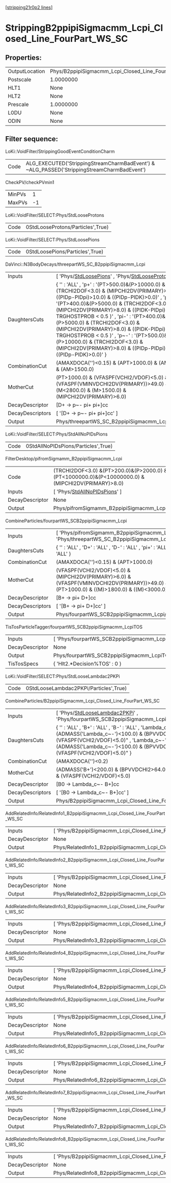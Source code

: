 [[stripping21r0p2 lines]](./stripping21r0p2-index)

# StrippingB2ppipiSigmacmm_Lcpi_Closed_Line_FourPart_WS_SC

## Properties:

|                |                                                                |
|----------------|----------------------------------------------------------------|
| OutputLocation | Phys/B2ppipiSigmacmm_Lcpi_Closed_Line_FourPart_WS_SC/Particles |
| Postscale      | 1.0000000                                                      |
| HLT1           | None                                                           |
| HLT2           | None                                                           |
| Prescale       | 1.0000000                                                      |
| L0DU           | None                                                           |
| ODIN           | None                                                           |

## Filter sequence:

LoKi::VoidFilter/StrippingGoodEventConditionCharm

|      |                                                                                            |
|------|--------------------------------------------------------------------------------------------|
| Code | ALG_EXECUTED('StrippingStreamCharmBadEvent') & ~ALG_PASSED('StrippingStreamCharmBadEvent') |

CheckPV/checkPVmin1

|        |     |
|--------|-----|
| MinPVs | 1   |
| MaxPVs | -1  |

LoKi::VoidFilter/SELECT:Phys/StdLooseProtons

|      |                                   |
|------|-----------------------------------|
| Code | 0StdLooseProtons/Particles',True) |

LoKi::VoidFilter/SELECT:Phys/StdLoosePions

|      |                                 |
|------|---------------------------------|
| Code | 0StdLoosePions/Particles',True) |

DaVinci::N3BodyDecays/threepartWS_SC_B2ppipiSigmacmm_Lcpi

|                  |                                                                                                                                                                                                                                                                                                                                                                                                                                                                                                                                                   |
|------------------|---------------------------------------------------------------------------------------------------------------------------------------------------------------------------------------------------------------------------------------------------------------------------------------------------------------------------------------------------------------------------------------------------------------------------------------------------------------------------------------------------------------------------------------------------|
| Inputs           | [ 'Phys/[StdLoosePions](./stripping21r0p2-commonparticles-stdloosepions)' , 'Phys/[StdLooseProtons](./stripping21r0p2-commonparticles-stdlooseprotons)' ]                                                                                                                                                                                                                                                                                                                                                                                       |
| DaughtersCuts    | { '' : 'ALL' , 'p+' : '(PT\>500.0)&(P\>10000.0) & (TRCHI2DOF\<3.0) & (MIPCHI2DV(PRIMARY)\>8.0) & ((PIDp-PIDpi)\>10.0) & ((PIDp-PIDK)\>0.0)' , 'pi+' : '(PT\>400.0)&(P\>5000.0) & (TRCHI2DOF\<3.0) & (MIPCHI2DV(PRIMARY)\>8.0) & ((PIDK-PIDpi)\<0.0) & ( TRGHOSTPROB \< 0.5 )' , 'pi-' : '(PT\>400.0)&(P\>5000.0) & (TRCHI2DOF\<3.0) & (MIPCHI2DV(PRIMARY)\>8.0) & ((PIDK-PIDpi)\<0.0) & ( TRGHOSTPROB \< 0.5 )' , 'p~-' : '(PT\>500.0)&(P\>10000.0) & (TRCHI2DOF\<3.0) & (MIPCHI2DV(PRIMARY)\>8.0) & ((PIDp-PIDpi)\>10.0) & ((PIDp-PIDK)\>0.0)' } |
| CombinationCut   | (AMAXDOCA('')\<0.15) & (APT\>1000.0) & (AM\<2800.0) & (AM\>1500.0)                                                                                                                                                                                                                                                                                                                                                                                                                                                                                |
| MotherCut        | (PT\>1000.0) & (VFASPF(VCHI2/VDOF)\<5.0) & (VFASPF(VMINVDCHI2DV(PRIMARY))\>49.0) & (M\<2800.0) & (M\>1500.0) & (MIPCHI2DV(PRIMARY)\>6.0)                                                                                                                                                                                                                                                                                                                                                                                                          |
| DecayDescriptor  | [D+ -\> p~- pi+ pi+]cc                                                                                                                                                                                                                                                                                                                                                                                                                                                                                                                          |
| DecayDescriptors | [ '[D+ -\> p~- pi+ pi+]cc' ]                                                                                                                                                                                                                                                                                                                                                                                                                                                                                                                  |
| Output           | Phys/threepartWS_SC_B2ppipiSigmacmm_Lcpi/Particles                                                                                                                                                                                                                                                                                                                                                                                                                                                                                                |

LoKi::VoidFilter/SELECT:Phys/StdAllNoPIDsPions

|      |                                     |
|------|-------------------------------------|
| Code | 0StdAllNoPIDsPions/Particles',True) |

FilterDesktop/pifromSigmamm_B2ppipiSigmacmm_Lcpi

|                 |                                                                                                        |
|-----------------|--------------------------------------------------------------------------------------------------------|
| Code            | (TRCHI2DOF\<3.0) &(PT\>200.0)&(P\>2000.0) &(PT\<1000000.0)&(P\<10000000.0) & (MIPCHI2DV(PRIMARY)\>8.0) |
| Inputs          | [ 'Phys/[StdAllNoPIDsPions](./stripping21r0p2-commonparticles-stdallnopidspions)' ]                  |
| DecayDescriptor | None                                                                                                   |
| Output          | Phys/pifromSigmamm_B2ppipiSigmacmm_Lcpi/Particles                                                      |

CombineParticles/fourpartWS_SCB2ppipiSigmacmm_Lcpi

|                  |                                                                                                                                              |
|------------------|----------------------------------------------------------------------------------------------------------------------------------------------|
| Inputs           | [ 'Phys/pifromSigmamm_B2ppipiSigmacmm_Lcpi' , 'Phys/threepartWS_SC_B2ppipiSigmacmm_Lcpi' ]                                                 |
| DaughtersCuts    | { '' : 'ALL' , 'D+' : 'ALL' , 'D-' : 'ALL' , 'pi+' : 'ALL' , 'pi-' : 'ALL' }                                                                 |
| CombinationCut   | (AMAXDOCA('')\<0.15) & (APT\>1000.0)                                                                                                         |
| MotherCut        | (VFASPF(VCHI2/VDOF)\<5.0) & (MIPCHI2DV(PRIMARY)\>6.0) & (VFASPF(VMINVDCHI2DV(PRIMARY))\>49.0) & (PT\>1000.0) & ((M)\>1800.0) & ((M)\<3000.0) |
| DecayDescriptor  | [B+ -\> pi+ D+]cc                                                                                                                          |
| DecayDescriptors | [ '[B+ -\> pi+ D+]cc' ]                                                                                                                  |
| Output           | Phys/fourpartWS_SCB2ppipiSigmacmm_Lcpi/Particles                                                                                             |

TisTosParticleTagger/fourpartWS_SCB2ppipiSigmacmm_LcpiTOS

|                 |                                                     |
|-----------------|-----------------------------------------------------|
| Inputs          | [ 'Phys/fourpartWS_SCB2ppipiSigmacmm_Lcpi' ]      |
| DecayDescriptor | None                                                |
| Output          | Phys/fourpartWS_SCB2ppipiSigmacmm_LcpiTOS/Particles |
| TisTosSpecs     | { 'Hlt2.\*Decision%TOS' : 0 }                       |

LoKi::VoidFilter/SELECT:Phys/StdLooseLambdac2PKPi

|      |                                        |
|------|----------------------------------------|
| Code | 0StdLooseLambdac2PKPi/Particles',True) |

CombineParticles/B2ppipiSigmacmm_Lcpi_Closed_Line_FourPart_WS_SC

|                  |                                                                                                                                                                                                                                               |
|------------------|-----------------------------------------------------------------------------------------------------------------------------------------------------------------------------------------------------------------------------------------------|
| Inputs           | [ 'Phys/[StdLooseLambdac2PKPi](./stripping21r0p2-commonparticles-stdlooselambdac2pkpi)' , 'Phys/fourpartWS_SCB2ppipiSigmacmm_LcpiTOS' ]                                                                                                     |
| DaughtersCuts    | { '' : 'ALL' , 'B+' : 'ALL' , 'B-' : 'ALL' , 'Lambda_c+' : "(ADMASS('Lambda_c~-')\<100.0) & (BPVVDCHI2\>64.0) & (VFASPF(VCHI2/VDOF)\<5.0)" , 'Lambda_c~-' : "(ADMASS('Lambda_c~-')\<100.0) & (BPVVDCHI2\>64.0) & (VFASPF(VCHI2/VDOF)\<5.0)" } |
| CombinationCut   | (AMAXDOCA('')\<0.2)                                                                                                                                                                                                                           |
| MotherCut        | (ADMASS('B+')\<200.0) & (BPVVDCHI2\>64.0) & (BPVDIRA\>0.9995) & (VFASPF(VCHI2/VDOF)\<5.0)                                                                                                                                                     |
| DecayDescriptor  | [B0 -\> Lambda_c~- B+]cc                                                                                                                                                                                                                    |
| DecayDescriptors | [ '[B0 -\> Lambda_c~- B+]cc' ]                                                                                                                                                                                                            |
| Output           | Phys/B2ppipiSigmacmm_Lcpi_Closed_Line_FourPart_WS_SC/Particles                                                                                                                                                                                |

AddRelatedInfo/RelatedInfo1_B2ppipiSigmacmm_Lcpi_Closed_Line_FourPart_WS_SC

|                 |                                                                             |
|-----------------|-----------------------------------------------------------------------------|
| Inputs          | [ 'Phys/B2ppipiSigmacmm_Lcpi_Closed_Line_FourPart_WS_SC' ]                |
| DecayDescriptor | None                                                                        |
| Output          | Phys/RelatedInfo1_B2ppipiSigmacmm_Lcpi_Closed_Line_FourPart_WS_SC/Particles |

AddRelatedInfo/RelatedInfo2_B2ppipiSigmacmm_Lcpi_Closed_Line_FourPart_WS_SC

|                 |                                                                             |
|-----------------|-----------------------------------------------------------------------------|
| Inputs          | [ 'Phys/B2ppipiSigmacmm_Lcpi_Closed_Line_FourPart_WS_SC' ]                |
| DecayDescriptor | None                                                                        |
| Output          | Phys/RelatedInfo2_B2ppipiSigmacmm_Lcpi_Closed_Line_FourPart_WS_SC/Particles |

AddRelatedInfo/RelatedInfo3_B2ppipiSigmacmm_Lcpi_Closed_Line_FourPart_WS_SC

|                 |                                                                             |
|-----------------|-----------------------------------------------------------------------------|
| Inputs          | [ 'Phys/B2ppipiSigmacmm_Lcpi_Closed_Line_FourPart_WS_SC' ]                |
| DecayDescriptor | None                                                                        |
| Output          | Phys/RelatedInfo3_B2ppipiSigmacmm_Lcpi_Closed_Line_FourPart_WS_SC/Particles |

AddRelatedInfo/RelatedInfo4_B2ppipiSigmacmm_Lcpi_Closed_Line_FourPart_WS_SC

|                 |                                                                             |
|-----------------|-----------------------------------------------------------------------------|
| Inputs          | [ 'Phys/B2ppipiSigmacmm_Lcpi_Closed_Line_FourPart_WS_SC' ]                |
| DecayDescriptor | None                                                                        |
| Output          | Phys/RelatedInfo4_B2ppipiSigmacmm_Lcpi_Closed_Line_FourPart_WS_SC/Particles |

AddRelatedInfo/RelatedInfo5_B2ppipiSigmacmm_Lcpi_Closed_Line_FourPart_WS_SC

|                 |                                                                             |
|-----------------|-----------------------------------------------------------------------------|
| Inputs          | [ 'Phys/B2ppipiSigmacmm_Lcpi_Closed_Line_FourPart_WS_SC' ]                |
| DecayDescriptor | None                                                                        |
| Output          | Phys/RelatedInfo5_B2ppipiSigmacmm_Lcpi_Closed_Line_FourPart_WS_SC/Particles |

AddRelatedInfo/RelatedInfo6_B2ppipiSigmacmm_Lcpi_Closed_Line_FourPart_WS_SC

|                 |                                                                             |
|-----------------|-----------------------------------------------------------------------------|
| Inputs          | [ 'Phys/B2ppipiSigmacmm_Lcpi_Closed_Line_FourPart_WS_SC' ]                |
| DecayDescriptor | None                                                                        |
| Output          | Phys/RelatedInfo6_B2ppipiSigmacmm_Lcpi_Closed_Line_FourPart_WS_SC/Particles |

AddRelatedInfo/RelatedInfo7_B2ppipiSigmacmm_Lcpi_Closed_Line_FourPart_WS_SC

|                 |                                                                             |
|-----------------|-----------------------------------------------------------------------------|
| Inputs          | [ 'Phys/B2ppipiSigmacmm_Lcpi_Closed_Line_FourPart_WS_SC' ]                |
| DecayDescriptor | None                                                                        |
| Output          | Phys/RelatedInfo7_B2ppipiSigmacmm_Lcpi_Closed_Line_FourPart_WS_SC/Particles |

AddRelatedInfo/RelatedInfo8_B2ppipiSigmacmm_Lcpi_Closed_Line_FourPart_WS_SC

|                 |                                                                             |
|-----------------|-----------------------------------------------------------------------------|
| Inputs          | [ 'Phys/B2ppipiSigmacmm_Lcpi_Closed_Line_FourPart_WS_SC' ]                |
| DecayDescriptor | None                                                                        |
| Output          | Phys/RelatedInfo8_B2ppipiSigmacmm_Lcpi_Closed_Line_FourPart_WS_SC/Particles |
